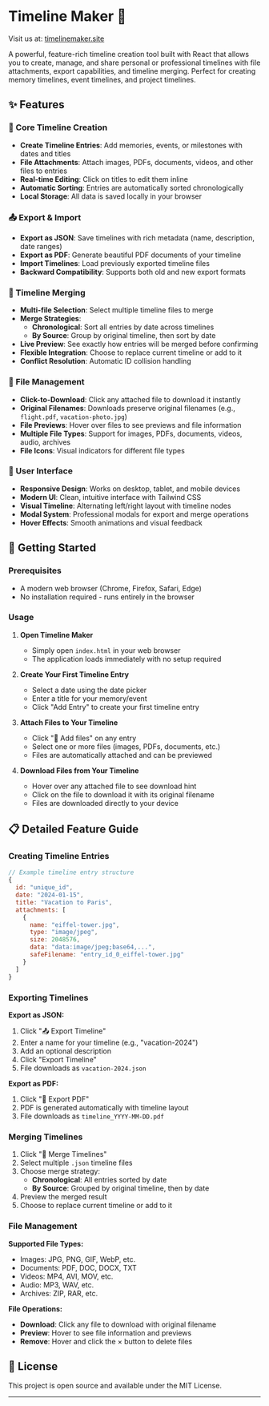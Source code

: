 # Timeline Maker 📅

Visit us at: [timelinemaker.site](https://timelinemaker.site)

A powerful, feature-rich timeline creation tool built with React that allows you to create, manage, and share personal or professional timelines with file attachments, export capabilities, and timeline merging. Perfect for creating memory timelines, event timelines, and project timelines.

## ✨ Features

### 🎯 Core Timeline Creation
- **Create Timeline Entries**: Add memories, events, or milestones with dates and titles
- **File Attachments**: Attach images, PDFs, documents, videos, and other files to entries
- **Real-time Editing**: Click on titles to edit them inline
- **Automatic Sorting**: Entries are automatically sorted chronologically
- **Local Storage**: All data is saved locally in your browser

### 📤 Export & Import
- **Export as JSON**: Save timelines with rich metadata (name, description, date ranges)
- **Export as PDF**: Generate beautiful PDF documents of your timeline
- **Import Timelines**: Load previously exported timeline files
- **Backward Compatibility**: Supports both old and new export formats

### 🔀 Timeline Merging
- **Multi-file Selection**: Select multiple timeline files to merge
- **Merge Strategies**:
  - **Chronological**: Sort all entries by date across timelines
  - **By Source**: Group by original timeline, then sort by date
- **Live Preview**: See exactly how entries will be merged before confirming
- **Flexible Integration**: Choose to replace current timeline or add to it
- **Conflict Resolution**: Automatic ID collision handling

### 💾 File Management
- **Click-to-Download**: Click any attached file to download it instantly
- **Original Filenames**: Downloads preserve original filenames (e.g., `flight.pdf`, `vacation-photo.jpg`)
- **File Previews**: Hover over files to see previews and file information
- **Multiple File Types**: Support for images, PDFs, documents, videos, audio, archives
- **File Icons**: Visual indicators for different file types

### 🎨 User Interface
- **Responsive Design**: Works on desktop, tablet, and mobile devices
- **Modern UI**: Clean, intuitive interface with Tailwind CSS
- **Visual Timeline**: Alternating left/right layout with timeline nodes
- **Modal System**: Professional modals for export and merge operations
- **Hover Effects**: Smooth animations and visual feedback

## 🚀 Getting Started

### Prerequisites
- A modern web browser (Chrome, Firefox, Safari, Edge)
- No installation required - runs entirely in the browser

### Usage

1. **Open Timeline Maker**
   - Simply open `index.html` in your web browser
   - The application loads immediately with no setup required

2. **Create Your First Timeline Entry**
   - Select a date using the date picker
   - Enter a title for your memory/event
   - Click "Add Entry" to create your first timeline entry

3. **Attach Files to Your Timeline**
   - Click "📎 Add files" on any entry
   - Select one or more files (images, PDFs, documents, etc.)
   - Files are automatically attached and can be previewed

4. **Download Files from Your Timeline**
   - Hover over any attached file to see download hint
   - Click on the file to download it with its original filename
   - Files are downloaded directly to your device

## 📋 Detailed Feature Guide

### Creating Timeline Entries

```javascript
// Example timeline entry structure
{
  id: "unique_id",
  date: "2024-01-15",
  title: "Vacation to Paris",
  attachments: [
    {
      name: "eiffel-tower.jpg",
      type: "image/jpeg",
      size: 2048576,
      data: "data:image/jpeg;base64,...",
      safeFilename: "entry_id_0_eiffel-tower.jpg"
    }
  ]
}
```

### Exporting Timelines

**Export as JSON:**
1. Click "📤 Export Timeline"
2. Enter a name for your timeline (e.g., "vacation-2024")
3. Add an optional description
4. Click "Export Timeline"
5. File downloads as `vacation-2024.json`

**Export as PDF:**
1. Click "📄 Export PDF"
2. PDF is generated automatically with timeline layout
3. File downloads as `timeline_YYYY-MM-DD.pdf`

### Merging Timelines

1. Click "🔀 Merge Timelines"
2. Select multiple `.json` timeline files
3. Choose merge strategy:
   - **Chronological**: All entries sorted by date
   - **By Source**: Grouped by original timeline, then by date
4. Preview the merged result
5. Choose to replace current timeline or add to it

### File Management

**Supported File Types:**
- Images: JPG, PNG, GIF, WebP, etc.
- Documents: PDF, DOC, DOCX, TXT
- Videos: MP4, AVI, MOV, etc.
- Audio: MP3, WAV, etc.
- Archives: ZIP, RAR, etc.

**File Operations:**
- **Download**: Click any file to download with original filename
- **Preview**: Hover to see file information and previews
- **Remove**: Hover and click the × button to delete files

## 📄 License

This project is open source and available under the MIT License.

---

